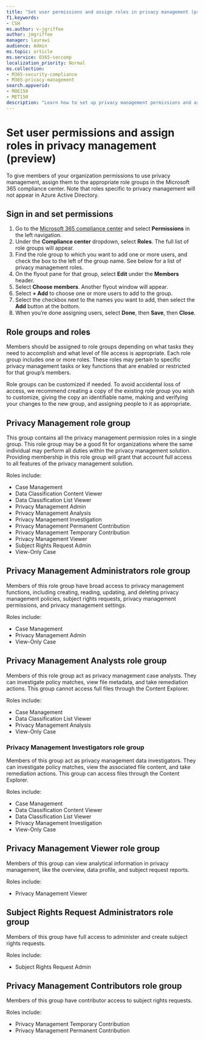 ```yaml
---
title: "Set user permissions and assign roles in privacy management (preview)"
f1.keywords:
- CSH
ms.author: v-jgriffee
author: jmgriffee
manager: laurawi
audience: Admin
ms.topic: article
ms.service: O365-seccomp
localization_priority: Normal
ms.collection: 
- M365-security-compliance
- M365-privacy-management
search.appverid: 
- MOE150
- MET150
description: "Learn how to set up privacy management permissions and assign users to role groups."
---
```


# Set user permissions and assign roles in privacy management (preview)

To give members of your organization permissions to use privacy management, assign them to the appropriate role groups in the Microsoft 365 compliance center. Note that roles specific to privacy management will not appear in Azure Active Directory.

## Sign in and set permissions

1. Go to the [Microsoft 365 compliance center](https://compliance.microsoft.com/) and select **Permissions** in the left navigation.  
2. Under the **Compliance center** dropdown, select **Roles**. The full list of role groups will appear.
3. Find the role group to which you want to add one or more users, and check the box to the left of the group name. See below for a list of privacy management roles.  
4. On the flyout pane for that group, select **Edit** under the **Members** header.  
5. Select **Choose members**. Another flyout window will appear.
6. Select **+ Add** to choose one or more users to add to the group.  
7. Select the checkbox next to the names you want to add, then select the **Add** button at the bottom.  
8. When you’re done assigning users, select **Done**, then **Save**, then **Close**.

## Role groups and roles

Members should be assigned to role groups depending on what tasks they need to accomplish and what level of file access is appropriate. Each role group includes one or more roles. These roles may pertain to specific privacy management tasks or key functions that are enabled or restricted for that group’s members.  

Role groups can be customized if needed. To avoid accidental loss of access, we recommend creating a copy of the existing role group you wish to customize, giving the copy an identifiable name, making and verifying your changes to the new group, and assigning people to it as appropriate.

## Privacy Management role group

This group contains all the privacy management permission roles in a single group. This role group may be a good fit for organizations where the same individual may perform all duties within the privacy management solution. Providing membership in this role group will grant that account full access to all features of the privacy management solution.

Roles include:

- Case Management  
- Data Classification Content Viewer  
- Data Classification List Viewer  
- Privacy Management Admin  
- Privacy Management Analysis  
- Privacy Management Investigation  
- Privacy Management Permanent Contribution  
- Privacy Management Temporary Contribution  
- Privacy Management Viewer  
- Subject Rights Request Admin  
- View-Only Case

## Privacy Management Administrators role group

Members of this role group have broad access to privacy management functions, including creating, reading, updating, and deleting privacy management policies, subject rights requests, privacy management permissions, and privacy management settings.

Roles include:

- Case Management  
- Privacy Management Admin  
- View-Only Case

## Privacy Management Analysts role group

Members of this role group act as privacy management case analysts. They can investigate policy matches, view file metadata, and take remediation actions. This group cannot access full files through the Content Explorer.

Roles include:

- Case Management  
- Data Classification List Viewer  
- Privacy Management Analysis  
- View-Only Case

### Privacy Management Investigators role group

Members of this group act as privacy management data investigators. They can investigate policy matches, view the associated file content, and take remediation actions. This group can access files through the Content Explorer.

Roles include:

- Case Management  
- Data Classification Content Viewer  
- Data Classification List Viewer  
- Privacy Management Investigation  
- View-Only Case

## Privacy Management Viewer role group

Members of this group can view analytical information in privacy management, like the overview, data profile, and subject request reports.

Roles include:

- Privacy Management Viewer

## Subject Rights Request Administrators role group

Members of this group have full access to administer and create subject rights requests.

Roles include:

- Subject Rights Request Admin

## Privacy Management Contributors role group

Members of this group have contributor access to subject rights requests.  

Roles include:

- Privacy Management Temporary Contribution  
- Privacy Management Permanent Contribution
